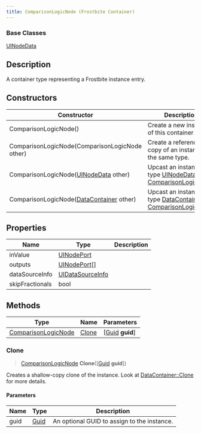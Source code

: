 ```yaml
---
title: ComparisonLogicNode (Frostbite Container)
---
```

### Base Classes

[UINodeData](UINodeData)

## Description

A container type representing a Frostbite instance entry.

## Constructors

| Constructor                                                                    | Description                                                                                                                   |
| ------------------------------------------------------------------------------ | ----------------------------------------------------------------------------------------------------------------------------- |
| ComparisonLogicNode()                                                          | Create a new instance of this container type.                                                                                 |
| ComparisonLogicNode(ComparisonLogicNode other)                                 | Create a reference copy of an instance of the same type.                                                                      |
| ComparisonLogicNode([UINodeData](UINodeData) other)                            | Upcast an instance of type [UINodeData](UINodeData) to [ComparisonLogicNode](ComparisonLogicNode).                            |
| ComparisonLogicNode([DataContainer](/vext/ref/cls/shr/datacontainer) other) | Upcast an instance of type [DataContainer](/vext/ref/cls/shr/datacontainer) to [ComparisonLogicNode](ComparisonLogicNode). |

## Properties

| Name            | Type                                 | Description |
| --------------- | ------------------------------------ | ----------- |
| inValue         | [UINodePort](UINodePort)             |             |
| outputs         | [UINodePort](UINodePort)\[\]         |             |
| dataSourceInfo  | [UIDataSourceInfo](UIDataSourceInfo) |             |
| skipFractionals | bool                                 |             |

## Methods

| Type                                       | Name            | Parameters                                     |
| ------------------------------------------ | --------------- | ---------------------------------------------- |
| [ComparisonLogicNode](ComparisonLogicNode) | [Clone](#clone) | \[[Guid](/vext/ref/cls/shr/guid) **guid**\] |

### Clone

> [ComparisonLogicNode](ComparisonLogicNode) **Clone**(\[[Guid](/vext/ref/cls/shr/guid) **guid**\])

Creates a shallow-copy clone of the instance. Look at [DataContainer::Clone](/vext/ref/cls/shr/datacontainer#clone) for more details.

#### Parameters

| Name | Type         | Description                                 |
| ---- | ------------ | ------------------------------------------- |
| guid | [Guid](Guid) | An optional GUID to assign to the instance. |
